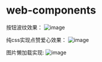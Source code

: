 # web-components

按钮波纹效果：
![image](https://github.com/baaaaazinga/web-components/blob/master/%E6%8C%89%E9%92%AE%E6%B3%A2%E7%BA%B9%E6%95%88%E6%9E%9C/1.gif)

纯css实现点赞爱心效果：
![image](https://github.com/baaaaazinga/web-components/blob/master/%E7%82%B9%E8%B5%9E%E7%88%B1%E5%BF%83%E2%9D%A4/2.gif)

图片懒加载实现:
![image](https://github.com/baaaaazinga/web-components/blob/master/%E5%9B%BE%E7%89%87%E6%87%92%E5%8A%A0%E8%BD%BD/3.gif)
